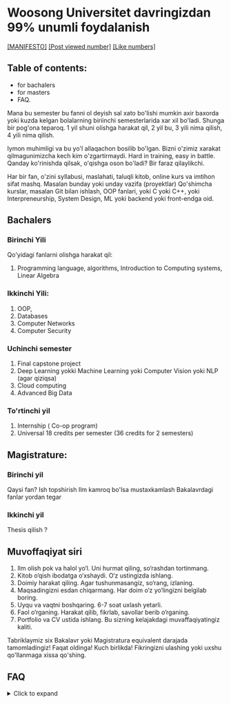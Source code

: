 # Woosong Universitet davringizdan 99% unumli foydalanish
[[MANIFESTO]]() [[Post viewed number]]() [[Like numbers]]()

## Table of contents:
- for bachalers
- for masters
- FAQ.

<!--
Student toifasi:
1) Maqsadi aniq, kod yozishni biladi, nimani o‘rganishini ham biladi.
2) Maqsadi bor, kod yozishni bilmaydi, lekin matematikani yaxshi biladi, nimadan boshlashni bilmaydi.
3) Maqsadi bor, lekin kod yozish ham, matematika ham sust. Nimadan boshlashni bilmaydi.
4) Maqsadi noaniq, hali o‘zini tanimagan, o‘qishga endi kirib kelgan.
Oxir to;;rtinchi va bu general odamlar uchun. Bu yozili kerakday bo'ldi. Masalan , back-end chi uchun nima, front-endchi uchun nima? ML uchun nimava xaqozo.
-->





Mana bu semester bu fanni ol deyish sal xato bo'lishi mumkin axir baxorda yoki kuzda kelgan bolalarning biriinchi semesterlarida xar xil bo'ladi. Shunga bir pog'ona teparoq. 1 yil shuni olishga harakat qil, 2 yil bu, 3 yili nima qilish, 4 yili nima qilish.

Iymon muhimligi va bu yo'l allaqachon bosilib bo'lgan. Bizni o'zimiz xarakat qilmagunimizcha kech kim o'zgartirmaydi.
Hard in training, easy in battle. 
Qanday ko'rinishda qilsak, o'qishga oson bo'ladi? Bir faraz qilaylikchi.

Har bir fan, o'zini syllabusi, maslahati, taluqli kitob, online kurs va imtihon sifat mashq. Masalan bunday yoki unday vazifa (proyektlar)
Qo'shimcha kurslar, masalan Git bilan ishlash, OOP fanlari, yoki C yoki C++, yoki Interpreneurship, System Design, ML yoki backend yoki front-endga oid.

## Bachalers
### Birinchi Yili
Qo'yidagi fanlarni olishga harakat qil:
1) Programming language, algorithms, Introduction to Computing systems, Linear Algebra

### Ikkinchi Yili:
1) OOP,
2) Databases
3) Computer Networks
4) Computer Security

### Uchinchi semester
1) Final capstone project
2) Deep Learning yokki Machine Learning yoki Computer Vision yoki NLP (agar qiziqsa)
3) Cloud computing
4) Advanced Big Data

### To'rtinchi yil
1) Internship ( Co-op program)
2) Universal 18 credits per semester (36 credits for 2 semesters)


<!-- TODO: Update this section -->
## Magistrature: 
### Birinchi yil
  Qaysi fan?
  Ish topshirish
  Ilm kamroq bo'lsa mustaxkamlash
  Bakalavrdagi fanlar yordan tegar
  
### Ikkinchi yil
   Thesis qilish
   ?


## Muvoffaqiyat siri
1) Ilm olish pok va halol yo‘l. Uni hurmat qiling, so‘rashdan tortinmang.
2) Kitob o‘qish ibodatga o‘xshaydi. O‘z ustingizda ishlang.
3) Doimiy harakat qiling. Agar tushunmasangiz, so‘rang, izlaning.
4) Maqsadingizni esdan chiqarmang. Har doim o‘z yo‘lingizni belgilab boring.
5) Uyqu va vaqtni boshqaring. 6-7 soat uxlash yetarli.
6) Faol o‘rganing. Harakat qilib, fikrlab, savollar berib o‘rganing.
7) Portfolio va CV ustida ishlang. Bu sizning kelajakdagi muvaffaqiyatingiz kaliti.


Tabriklaymiz six Bakalavr yoki Magistratura equivalent darajada tamomladingiz! 
Faqat oldinga! Kuch birlikda! Fikringizni ulashing yoki uxshu qo'llanmaga xissa qo'shing. 



## FAQ
<details>
  <summary>Click to expand</summary>
    
  <details>
    <summary>Q1: Motivatsiyam pasayib ketgan bo‘lsa, nima qilishim kerak?</summary>
    **A1 - Coming sooon... 
  </details>

  <details>
    <summary>Q2: Darslarga moslashish qiyin bo‘lsa, qanday yo‘l tutish kerak?</summary>
    **A2 - Coming sooon...
  </details>

  <details>
    <summary>Q3: GPA qanday qilib yaxshilash mumkin?</summary>
    **A3 - Coming sooon... 
  </details>

  <details>
    <summary>Q4: Internship topishning eng samarali usullari qanday?</summary>
    **A4 - Coming sooon...
  </details>

  <details>
    <summary>Q5: Portfolio va CV tayyorlash uchun qanday resurslardan foydalanish kerak?</summary>
    **A5 - Coming sooon...
  </details>

  <details>
    <summary>Q6: Koreyada o‘qish davomida qanday qilib yaxshi networking qilish mumkin?</summary>
    **A6 - Coming sooon... 
  </details>

  <details>
    <summary>Q7: Dasturlashni qayerdan boshlash kerak?</summary>
    **A7 - Coming sooon...
  </details>

  <details>
    <summary>Q8: O‘qish va ishlashni qanday muvozanatlash mumkin?</summary>
    **A8 - Coming sooon... 
  </details>

  <details>
    <summary>Q9: Tezis yoki loyiha ustida qanday samarali ishlash kerak?</summary>
    **A9 - Coming sooon...
  </details>

  <!-- Namuna 
  <details>
    <summary>Qn: Savol joyi</summary>
    **An**: JAvob joyi
  </details>
  -->
  
</details>






